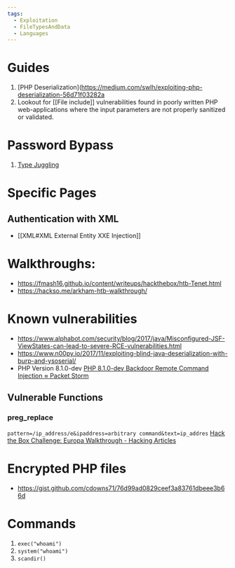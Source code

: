 ```yaml
---
tags:
  - Exploitation
  - FileTypesAndData
  - Languages
---
```

# Guides
1. [PHP Deserialization](https://medium.com/swlh/exploiting-php-deserialization-56d71f03282a
2. Lookout for [[File include]] vulnerabilities found in poorly written PHP web-applications where the input parameters are not properly sanitized or validated.

# Password Bypass
1. [Type Juggling](https://www.netsparker.com/blog/web-security/type-juggling-authentication-bypass-cms-made-simple/)

# Specific Pages

## Authentication with XML
* [[XML#XML External Entity XXE Injection]]

# Walkthroughs:
* https://fmash16.github.io/content/writeups/hackthebox/htb-Tenet.html
* https://hackso.me/arkham-htb-walkthrough/

# Known vulnerabilities
* https://www.alphabot.com/security/blog/2017/java/Misconfigured-JSF-ViewStates-can-lead-to-severe-RCE-vulnerabilities.html
* https://www.n00py.io/2017/11/exploiting-blind-java-deserialization-with-burp-and-ysoserial/
* PHP Version 8.1.0-dev [PHP 8.1.0-dev Backdoor Remote Command Injection ≈ Packet Storm](https://packetstormsecurity.com/files/162749/php_8.1.0-dev.py.txt)

## Vulnerable Functions 

### preg_replace

`pattern=/ip_address/e&ipaddress=arbitrary command&text=ip_addres`
[Hack the Box Challenge: Europa Walkthrough - Hacking Articles](https://www.hackingarticles.in/hack-the-box-challenge-europa-walkthrough/)
# Encrypted PHP files
* https://gist.github.com/cdowns71/76d99ad0829ceef3a83761dbeee3b66d

# Commands

1. `exec("whoami")`
2. `system("whoami")`
3. `scandir()`